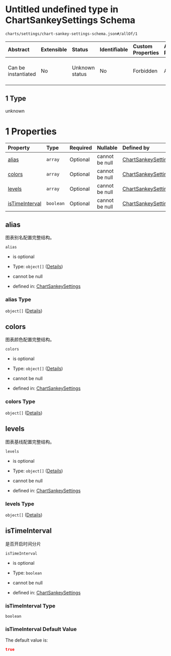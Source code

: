 # Untitled undefined type in ChartSankeySettings Schema

```txt
charts/settings/chart-sankey-settings-schema.json#/allOf/1
```



| Abstract            | Extensible | Status         | Identifiable | Custom Properties | Additional Properties | Access Restrictions | Defined In                                                                                                             |
| :------------------ | :--------- | :------------- | :----------- | :---------------- | :-------------------- | :------------------ | :--------------------------------------------------------------------------------------------------------------------- |
| Can be instantiated | No         | Unknown status | No           | Forbidden         | Allowed               | none                | [chart-sankey-settings-schema.json\*](../out/charts/settings/chart-sankey-settings-schema.json "open original schema") |

## 1 Type

unknown

# 1 Properties

| Property                          | Type      | Required | Nullable       | Defined by                                                                                                                                                                      |
| :-------------------------------- | :-------- | :------- | :------------- | :------------------------------------------------------------------------------------------------------------------------------------------------------------------------------ |
| [alias](#alias)                   | `array`   | Optional | cannot be null | [ChartSankeySettings](settings-alias-schema.md "charts/settings/settings-alias-schema.json#/allOf/1/properties/alias")                                                          |
| [colors](#colors)                 | `array`   | Optional | cannot be null | [ChartSankeySettings](settings-colors-schema.md "charts/settings/settings-colors-schema.json#/allOf/1/properties/colors")                                                       |
| [levels](#levels)                 | `array`   | Optional | cannot be null | [ChartSankeySettings](settings-levels-schema.md "charts/settings/settings-levels-schema.json#/allOf/1/properties/levels")                                                       |
| [isTimeInterval](#istimeinterval) | `boolean` | Optional | cannot be null | [ChartSankeySettings](chart-sankey-settings-schema-allof-1-properties-istimeinterval.md "charts/settings/chart-sankey-settings-schema.json#/allOf/1/properties/isTimeInterval") |

## alias

图表别名配置完整结构。

`alias`

* is optional

* Type: `object[]` ([Details](settings-alias-schema-items.md))

* cannot be null

* defined in: [ChartSankeySettings](settings-alias-schema.md "charts/settings/settings-alias-schema.json#/allOf/1/properties/alias")

### alias Type

`object[]` ([Details](settings-alias-schema-items.md))

## colors

图表颜色配置完整结构。

`colors`

* is optional

* Type: `object[]` ([Details](settings-colors-schema-items.md))

* cannot be null

* defined in: [ChartSankeySettings](settings-colors-schema.md "charts/settings/settings-colors-schema.json#/allOf/1/properties/colors")

### colors Type

`object[]` ([Details](settings-colors-schema-items.md))

## levels

图表基线配置完整结构。

`levels`

* is optional

* Type: `object[]` ([Details](settings-levels-schema-items.md))

* cannot be null

* defined in: [ChartSankeySettings](settings-levels-schema.md "charts/settings/settings-levels-schema.json#/allOf/1/properties/levels")

### levels Type

`object[]` ([Details](settings-levels-schema-items.md))

## isTimeInterval

是否开启时间分片

`isTimeInterval`

* is optional

* Type: `boolean`

* cannot be null

* defined in: [ChartSankeySettings](chart-sankey-settings-schema-allof-1-properties-istimeinterval.md "charts/settings/chart-sankey-settings-schema.json#/allOf/1/properties/isTimeInterval")

### isTimeInterval Type

`boolean`

### isTimeInterval Default Value

The default value is:

```json
true
```
